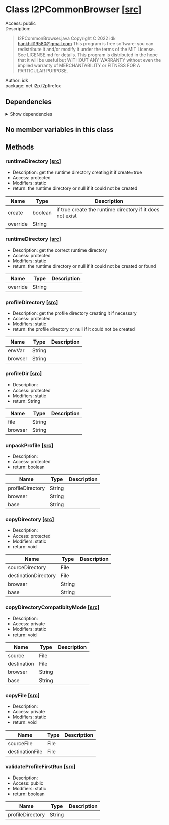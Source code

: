# Class I2PCommonBrowser [[src]](src/java/net/i2p/i2pfirefox/I2PCommonBrowser.java)  

 >   

Access: public  
Description:  
 > I2PCommonBrowser.java Copyright C 2022 idk <hankhill19580@gmail.com> This program is free software: you can redistribute it and/or modify it under the terms of the MIT License. See LICENSE.md for details. This program is distributed in the hope that it will be useful but WITHOUT ANY WARRANTY without even the implied warranty of MERCHANTABILITY or FITNESS FOR A PARTICULAR PURPOSE.  

Author: idk   
package: net.i2p.i2pfirefox  

## Dependencies

<details>  
  <summary>  
    Show dependencies  
  </summary>  
  <ul>  
<li>java.io.File</li>
<li>java.io.FileInputStream</li>
<li>java.io.FileOutputStream</li>
<li>java.io.IOException</li>
<li>java.io.InputStream</li>
<li>java.io.OutputStream</li>
<li>java.nio.file.Files</li>
<li>java.nio.file.StandardCopyOption</li>
<li>java.util.zip.ZipEntry</li>
<li>java.util.zip.ZipInputStream</li>
  </ul>  
</details>  

## No member variables in this class

## Methods

### runtimeDirectory [[src]](src/java/net/i2p/i2pfirefox/I2PCommonBrowser.java#L38)

+ Description: get the runtime directory creating it if create=true   
+ Access: protected  
+ Modifiers: static 
+ return: the runtime directory or null if it could not be created   

| Name | Type | Description |  
| ----- | ----- | ----- |  
| create | boolean | if true create the runtime directory if it does not exist  |  
| override | String |  |  


### runtimeDirectory [[src]](src/java/net/i2p/i2pfirefox/I2PCommonBrowser.java#L55)

+ Description: get the correct runtime directory   
+ Access: protected  
+ Modifiers: static 
+ return: the runtime directory or null if it could not be created or found   

| Name | Type | Description |  
| ----- | ----- | ----- |  
| override | String |  |  


### profileDirectory [[src]](src/java/net/i2p/i2pfirefox/I2PCommonBrowser.java#L102)

+ Description: get the profile directory creating it if necessary   
+ Access: protected  
+ Modifiers: static 
+ return: the profile directory or null if it could not be created   

| Name | Type | Description |  
| ----- | ----- | ----- |  
| envVar | String |  |  
| browser | String |  |  


### profileDir [[src]](src/java/net/i2p/i2pfirefox/I2PCommonBrowser.java#L114)

+ Description:   
+ Access: protected  
+ Modifiers: static 
+ return: String  

| Name | Type | Description |  
| ----- | ----- | ----- |  
| file | String |  |  
| browser | String |  |  


### unpackProfile [[src]](src/java/net/i2p/i2pfirefox/I2PCommonBrowser.java#L120)

+ Description:   
+ Access: protected  
+ return: boolean  

| Name | Type | Description |  
| ----- | ----- | ----- |  
| profileDirectory | String |  |  
| browser | String |  |  
| base | String |  |  


### copyDirectory [[src]](src/java/net/i2p/i2pfirefox/I2PCommonBrowser.java#L167)

+ Description:   
+ Access: protected  
+ Modifiers: static 
+ return: void  

| Name | Type | Description |  
| ----- | ----- | ----- |  
| sourceDirectory | File |  |  
| destinationDirectory | File |  |  
| browser | String |  |  
| base | String |  |  


### copyDirectoryCompatibityMode [[src]](src/java/net/i2p/i2pfirefox/I2PCommonBrowser.java#L183)

+ Description:   
+ Access: private  
+ Modifiers: static 
+ return: void  

| Name | Type | Description |  
| ----- | ----- | ----- |  
| source | File |  |  
| destination | File |  |  
| browser | String |  |  
| base | String |  |  


### copyFile [[src]](src/java/net/i2p/i2pfirefox/I2PCommonBrowser.java#L192)

+ Description:   
+ Access: private  
+ Modifiers: static 
+ return: void  

| Name | Type | Description |  
| ----- | ----- | ----- |  
| sourceFile | File |  |  
| destinationFile | File |  |  


### validateProfileFirstRun [[src]](src/java/net/i2p/i2pfirefox/I2PCommonBrowser.java#L203)

+ Description:   
+ Access: public  
+ Modifiers: static 
+ return: boolean  

| Name | Type | Description |  
| ----- | ----- | ----- |  
| profileDirectory | String |  |  


